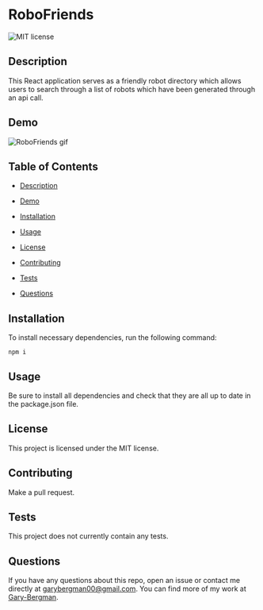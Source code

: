 # RoboFriends
  
  ![MIT license](https://img.shields.io/badge/license-MIT-blue)
  ## Description

  This React application serves as a friendly robot directory which allows users to search through a list of robots which have been generated through an api call.

  ## Demo

  ![RoboFriends gif](src/Assets/Images/robofriends.gif)

  ## Table of Contents

  *  [Description](#Description)

  *  [Demo](#Demo)

  *  [Installation](#Installation)

  *  [Usage](#Usage)
  
  *  [License](#License)

  *  [Contributing](#Contributing)

  *  [Tests](#Tests)

  *  [Questions](#Questions)
  

  ## Installation

  To install necessary dependencies, run the following command:

 
    npm i


  ## Usage

  Be sure to install all dependencies and check that they are all up to date in the package.json file.

  ## License
  
  This project is licensed under the MIT license.

  ## Contributing

  Make a pull request.  

  ## Tests

  This project does not currently contain any tests.

  ## Questions

  If you have any questions about this repo, open an issue or contact me directly at [garybergman00@gmail.com](mailto:garybergman00@gmail.com). You can find more of my work at [Gary-Bergman](https://github.com/Gary-Bergman).
  